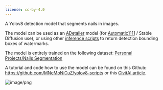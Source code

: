 ```yaml
---
license: cc-by-4.0
---
```

A Yolov8 detection model that segments nails in images.

The model can be used as an [ADetailer](https://github.com/Bing-su/adetailer) model (for [Automatic1111](https://github.com/AUTOMATIC1111/) / Stable Diffusion use), or using other [inference scripts](https://github.com/MNeMoNiCuZ/yolov8-scripts) to return detection bounding boxes of watermarks.

The model is entirely trained on the following dataset:
[Personal Projects/Nails Segmentation](https://universe.roboflow.com/personal-projects-jfbag/nails_segmentation)


A tutorial and code how to use the model can be found on this Github: https://github.com/MNeMoNiCuZ/yolov8-scripts or this [CivitAI article](https://civitai.com/articles/4080/training-a-custom-adetailer-model-with-yolov8-detection-model).


![image/png](https://cdn-uploads.huggingface.co/production/uploads/644ed23467c9458c913059ff/J4I_hQRRPChcmPjUMsSSL.png)
